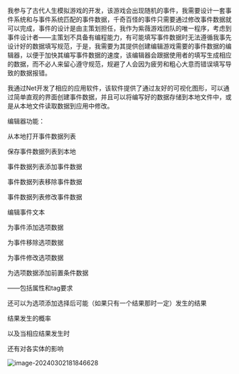 我参与了古代人生模拟游戏的开发，该游戏会出现随机的事件，我需要设计一套事件系统和与事件系统匹配的事件数据，千奇百怪的事件只需要通过修改事件数据就可以完成，事件的设计是由主策划担任，我作为紫薇游戏团队的唯一程序，考虑到事件设计者——主策划不具备有编程能力，有可能填写事件数据时无法遵循我事先设计好的数据填写规范，于是，我需要为其提供创建编辑游戏需要的事件数据的编辑器，以便于加快其编写事件数据的速度，该编辑器会跟据使用者的填写生成相应的数据，而不必人来留心遵守规范，规避了人会因为疲劳和粗心大意而错误填写导致的数据报错。

我通过Net开发了相应的应用软件，该软件提供了通过友好的可视化图形，可以通过简单直观的界面创建事件数据，并且可以将编写好的数据存储到本地文件中，或是从本地文件读取数据到应用中修改。

编辑器功能：

从本地打开事件数据列表

保存事件数据列表到本地

事件数据列表添加事件数据

事件数据列表移除事件数据

事件数据列表修改事件数据

编辑事件文本

为事件添加选项数据

为事件移除选项数据

为事件修改选项数据

为选项数据添加前置条件数据

——包括属性和tag要求

还可以为选项添加选择后可能（如果只有一个结果那时一定）发生的结果

结果发生的概率

以及当相应结果发生时

还有对各实体的影响

![image-20240302181846628](D:\C#Winform\EventDataEditor\image-20240302181846628.png)